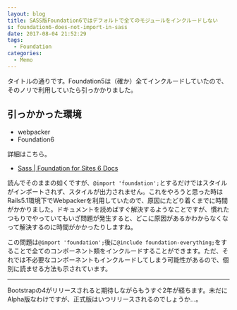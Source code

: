 ```yaml
---
layout: blog
title: SASS版Foundation6ではデフォルトで全てのモジュールをインクルードしない
s: foundation6-does-not-import-in-sass
date: 2017-08-04 21:52:29
tags:
  - Foundation
categories:
  - Memo
---
```


タイトルの通りです。Foundation5は（確か）全てインクルードしていたので、そのノリで利用していたら引っかかりました。

<!-- more -->

## 引っかかった環境

- webpacker
- Foundation6

詳細はこちら。

- [Sass | Foundation for Sites 6 Docs](http://foundation.zurb.com/sites/docs/sass.html)

読んでそのままの如くですが、`@import 'foundation';`とするだけではスタイルがインポートされず、スタイルが出力されません。これをやろうと思った時はRails5.1環境下でWebpackerを利用していたので、原因にたどり着くまでに時間がかかりました。ドキュメントを読めばすぐ解決するようなことですが、慣れたつもりでやっていてもいざ問題が発生すると、どこに原因があるかわからなくなって解決するのに時間がかかったりしますね。

この問題は`@import 'foundation';`後に`@include foundation-everything;`をすることで全てのコンポーネント類をインクルードすることができます。ただ、それでは不必要なコンポーネントもインクルードしてしまう可能性があるので、個別に読ませる方法も示されています。

---

Bootstrapの4がリリースされると期待しながらもうすぐ2年が経ちます。未だにAlpha版なわけですが、正式版はいつリリースされるのでしょうか…。
